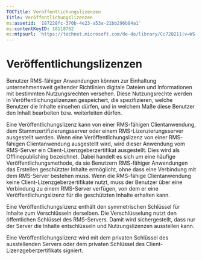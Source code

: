 ```yaml
---
TOCTitle: Veröffentlichungslizenzen
Title: Veröffentlichungslizenzen
ms:assetid: '187228fc-370b-4e23-a53a-21bb296b84a1'
ms:contentKeyID: 18118762
ms:mtpsurl: 'https://technet.microsoft.com/de-de/library/Cc720211(v=WS.10)'
---
```


Veröffentlichungslizenzen
=========================

Benutzer RMS-fähiger Anwendungen können zur Einhaltung unternehmensweit geltender Richtlinien digitale Dateien und Informationen mit bestimmten Nutzungsrechten versehen. Diese Nutzungsrechte werden in Veröffentlichungslizenzen gespeichert, die spezifizieren, welche Benutzer die Inhalte einsehen dürfen, und in welchem Maße diese Benutzer den Inhalt bearbeiten bzw. weiterleiten dürfen.

Eine Veröffentlichungslizenz kann von einer RMS-fähigen Clientanwendung, dem Stammzertifizierungsserver oder einem RMS-Lizenzierungsserver ausgestellt werden. Wenn eine Veröffentlichungslizenz von einer RMS-fähigen Clientanwendung ausgestellt wird, wird dieser Anwendung vom RMS-Server ein Client-Lizenzgeberzertifikat ausgestellt. Dies wird als Offlinepublishing bezeichnet. Dabei handelt es sich um eine häufige Veröffentlichungsmethode, da sie Benutzern RMS-fähiger Anwendungen das Erstellen geschützter Inhalte ermöglicht, ohne dass eine Verbindung mit dem RMS-Server bestehen muss. Wenn die RMS-fähige Clientanwendung keine Client-Lizenzgeberzertifikate nutzt, muss der Benutzer über eine Verbindung zu einem RMS-Server verfügen, von dem er eine Veröffentlichungslizenz für die geschützten Inhalte erhalten kann.

Eine Veröffentlichungslizenz enthält den symmetrischen Schlüssel für Inhalte zum Verschlüsseln derselben. Die Verschlüsselung nutzt den öffentlichen Schlüssel des RMS-Servers. Damit wird sichergestellt, dass nur der Server die Inhalte entschlüsseln und Nutzungslizenzen ausstellen kann.

Eine Veröffentlichungslizenz wird mit dem privaten Schlüssel des ausstellenden Servers oder dem privaten Schlüssel des Client-Lizenzgeberzertifikats signiert.